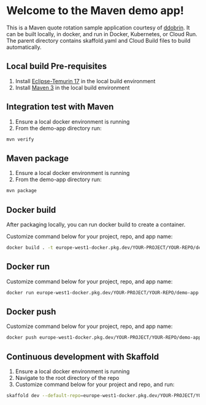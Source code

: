 # Welcome to the Maven demo app!

This is a Maven quote rotation sample application courtesy of [ddobrin](https://github.com/ddobrin). It can be built locally, in docker, and run in Docker, Kubernetes, or Cloud Run. The parent directory contains skaffold.yaml and Cloud Build files to build automatically.

## Local build Pre-requisites

1. Install [Eclipse-Temurin 17](https://adoptium.net/installation/) in the local build environment
2. Install [Maven 3](https://maven.apache.org/install.html) in the local build environment

## Integration test with Maven

1. Ensure a local docker environment is running
2. From the demo-app directory run:

```bash
mvn verify
```

## Maven package

1. Ensure a local docker environment is running
2. From the demo-app directory run:

```bash
mvn package
```

## Docker build

After packaging locally, you can run docker build to create a container.

Customize command below for your project, repo, and app name:

```bash
docker build . -t europe-west1-docker.pkg.dev/YOUR-PROJECT/YOUR-REPO/demo-app
```
## Docker run

Customize command below for your project, repo, and app name:
```bash
docker run europe-west1-docker.pkg.dev/YOUR-PROJECT/YOUR-REPO/demo-app
```

## Docker push

Customize command below for your project, repo, and app name:
```bash
docker push europe-west1-docker.pkg.dev/YOUR-PROJECT/YOUR-REPO/demo-app
```

## Continuous development with Skaffold

1. Ensure a local docker environment is running
2. Navigate to the root directory of the repo
3. Customize command below for your project and repo, and run:

```bash
skaffold dev --default-repo=europe-west1-docker.pkg.dev/YOUR-PROJECT/YOUR-REPO
```
